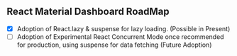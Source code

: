 ## React Material Dashboard RoadMap

- [x] Adoption of React.lazy & suspense for lazy loading. (Possible in Present)
- [ ] Adoption of Experimental React Concurrent Mode once recommended for production, using suspense for data fetching (Future Adoption)